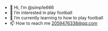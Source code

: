 - 👋 Hi, I’m @simp1e666
- 👀 I’m interested in play football
- 🌱 I’m currently learning to how to play football
- 📫 How to reach me 2059476338@qq.com

<!---
simp1e666/simp1e666 is a ✨ special ✨ repository because its `README.md` (this file) appears on your GitHub profile.
You can click the Preview link to take a look at your changes.
--->
